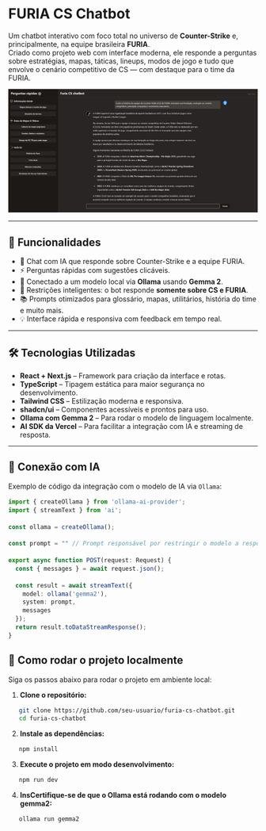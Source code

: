 # FURIA CS Chatbot

Um chatbot interativo com foco total no universo de **Counter-Strike** e, principalmente, na equipe brasileira **FURIA**.  
Criado como projeto web com interface moderna, ele responde a perguntas sobre estratégias, mapas, táticas, lineups, modos de jogo e tudo que envolve o cenário competitivo de CS — com destaque para o time da FURIA.

![Demonstração do projeto](./public/preview/chatbot.jpg)

---

## 🚀 Funcionalidades

- 💬 Chat com IA que responde sobre Counter-Strike e a equipe FURIA.
- ⚡ Perguntas rápidas com sugestões clicáveis.
- 🧠 Conectado a um modelo local via **Ollama** usando **Gemma 2**.
- 🎯 Restrições inteligentes: o bot responde **somente sobre CS e FURIA**.
- 📚 Prompts otimizados para glossário, mapas, utilitários, história do time e muito mais.
- 💡 Interface rápida e responsiva com feedback em tempo real.

---

## 🛠️ Tecnologias Utilizadas

- **React + Next.js** – Framework para criação da interface e rotas.
- **TypeScript** – Tipagem estática para maior segurança no desenvolvimento.
- **Tailwind CSS** – Estilização moderna e responsiva.
- **shadcn/ui** – Componentes acessíveis e prontos para uso.
- **Ollama com Gemma 2** – Para rodar o modelo de linguagem localmente.
- **AI SDK da Vercel** – Para facilitar a integração com IA e streaming de resposta.

---

## 🧠 Conexão com IA

Exemplo de código da integração com o modelo de IA via `Ollama`:

```ts
import { createOllama } from 'ollama-ai-provider';
import { streamText } from 'ai';

const ollama = createOllama();

const prompt = "" // Prompt responsável por restringir o modelo a responder apenas sobre CS e FURIA 

export async function POST(request: Request) {
  const { messages } = await request.json();

  const result = await streamText({
    model: ollama('gemma2'),
    system: prompt,
    messages
  });
  return result.toDataStreamResponse();
}
```

## 🧪 Como rodar o projeto localmente

Siga os passos abaixo para rodar o projeto em ambiente local:

1. **Clone o repositório:**
```bash
   git clone https://github.com/seu-usuario/furia-cs-chatbot.git
   cd furia-cs-chatbot
```
2. **Instale as dependências:**
```bash
   npm install
```
3. **Execute o projeto em modo desenvolvimento:**
```bash
   npm run dev
```
4. **InsCertifique-se de que o Ollama está rodando com o modelo gemma2:**
```bash
   ollama run gemma2
```